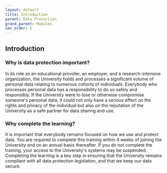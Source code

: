 ```yaml
---
layout: default
title: Introduction
parent: Data Protection
grand_parent: Modules
nav_order: 1
---
```



## Introduction

### Why is data protection important?
In its role as an educational provider, an employer, and a research-intensive organization, the University holds and processes a significant volume of personal data relating to numerous cohorts of individuals. Everybody who processes personal data has a responsibility to do so safely and responsibly. If the University were to lose or otherwise compromise someone's personal data, it could not only have a serious effect on the rights and privacy of the individual but also on the reputation of the University as a safe partner for data sharing and use.

### Why complete the learning?
It is important that everybody remains focused on how we use and protect data. You are required to complete this training within 4 weeks of joining the University and on an annual basis thereafter. If you do not complete the training, your access to the University's systems may be suspended. Completing the learning is a key step in ensuring that the University remains compliant with all data protection legislation, and that we keep our data secure.

